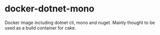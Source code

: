 # docker-dotnet-mono
Docker image including dotnet cli, mono and nuget. Mainly thought to be used as a build container for cake.
